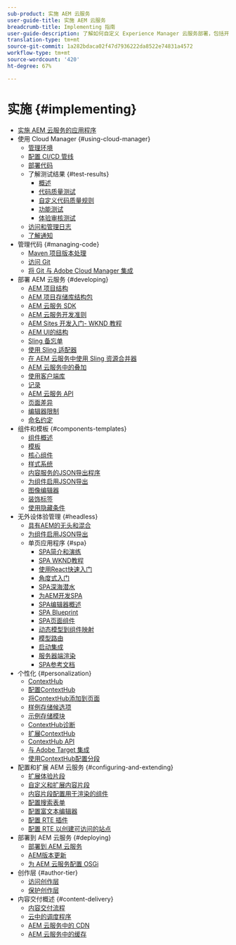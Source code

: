 ```yaml
---
sub-product: 实施 AEM 云服务
user-guide-title: 实施 AEM 云服务
breadcrumb-title: Implementing 指南
user-guide-description: 了解如何自定义 Experience Manager 云服务部署，包括开发和部署主题。
translation-type: tm+mt
source-git-commit: 1a282bdaca02f47d7936222da8522e74831a4572
workflow-type: tm+mt
source-wordcount: '420'
ht-degree: 67%

---
```



# 实施 {#implementing}

+ [实施 AEM 云服务的应用程序](/help/implementing/home.md)
+ 使用 Cloud Manager {#using-cloud-manager}
   + [管理环境](cloud-manager/manage-environments.md)
   + [配置 CI/CD 管线](cloud-manager/configure-pipeline.md)
   + [部署代码](cloud-manager/deploy-code.md)
   + 了解测试结果 {#test-results}
      + [概述](/help/implementing/cloud-manager/overview-test-results.md)
      + [代码质量测试](/help/implementing/cloud-manager/code-quality-testing.md)
      + [自定义代码质量规则](cloud-manager/custom-code-quality-rules.md)
      + [功能测试](/help/implementing/cloud-manager/functional-testing.md)
      + [体验审核测试](/help/implementing/cloud-manager/experience-audit-testing.md)
   + [访问和管理日志](cloud-manager/manage-logs.md)
   + [了解通知](cloud-manager/notifications.md)
+ 管理代码 {#managing-code}
   + [Maven 项目版本处理](cloud-manager/project-version-handling.md)
   + [访问 Git](cloud-manager/accessing-git.md)
   + [将 Git 与 Adobe Cloud Manager 集成](cloud-manager/integrating-with-git.md)
+ 部署 AEM 云服务 {#developing}
   + [AEM 项目结构](developing/introduction/aem-project-content-package-structure.md)
   + [AEM 项目存储库结构包](developing/introduction/repository-structure-package.md)
   + [AEM 云服务 SDK](developing/introduction/aem-as-a-cloud-service-sdk.md)
   + [AEM 云服务开发准则](developing/introduction/development-guidelines.md)
   + [AEM Sites 开发入门- WKND 教程](developing/introduction/develop-wknd-tutorial.md)
   + [AEM UI的结构](developing/introduction/ui-structure.md)
   + [Sling 备忘单](developing/introduction/sling-cheatsheet.md)
   + [使用 Sling 适配器](developing/introduction/sling-adapters.md)
   + [在 AEM 云服务中使用 Sling 资源合并器](developing/introduction/sling-resource-merger.md)
   + [AEM 云服务中的叠加](developing/introduction/overlays.md)
   + [使用客户端库](developing/introduction/clientlibs.md)
   + [记录](developing/introduction/logging.md)
   + [AEM 云服务 API](https://docs.adobe.com/content/help/en/experience-manager-cloud-service/implementing/developing/ref/javadoc/index.html)
   + [页面差异](/help/implementing/developing/introduction/page-diff.md)
   + [编辑器限制](/help/implementing/developing/introduction/editor-limitations.md)
   + [命名约定](/help/implementing/developing/introduction/naming-conventions.md)
+ 组件和模板 {#components-templates}
   + [组件概述](developing/components/overview.md)
   + [模板](developing/components/templates.md)
   + [核心组件](https://docs.adobe.com/content/help/zh-Hans/experience-manager-core-components/using/introduction.html)
   + [样式系统](/help/sites-cloud/authoring/features/style-system.md)
   + [内容服务的JSON导出程序](developing/components/json-exporter.md)
   + [为组件启用JSON导出](developing/components/enabling-json-exporter.md)
   + [图像编辑器](developing/components/image-editor.md)
   + [装饰标签](developing/components/decoration-tag.md)
   + [使用隐藏条件](developing/components/hide-conditions.md)
+ 无外设体验管理 {#headless}
   + [具有AEM的无头和混合](https://www.adobe.com/content/dam/www/us/en/marketing/experience-manager-sites/headless-content-management-system/pdfs/aem-hybrid-architecture-wp-1-18-19.pdf)
   + [为组件启用JSON导出](developing/components/enabling-json-exporter.md)
   + 单页应用程序 {#spa}
      + [SPA简介和演练](developing/spa/introduction.md)
      + [SPA WKND教程](developing/spa/wknd-tutorial.md)
      + [使用React快速入门](developing/spa/getting-started-react.md)
      + [角度式入门](developing/spa/getting-started-angular.md)
      + [SPA深海潜水](developing/spa/deep-dives.md)
      + [为AEM开发SPA](developing/spa/developing.md)
      + [SPA编辑器概述](developing/spa/editor-overview.md)
      + [SPA Blueprint](developing/spa/blueprint.md)
      + [SPA页面组件](developing/spa/page-component.md)
      + [动态模型到组件映射](developing/spa/model-to-component-mapping.md)
      + [模型路由](developing/spa/routing.md)
      + [启动集成](developing/spa/launch-integration.md)
      + [服务器端渲染](developing/spa/ssr.md)
      + [SPA参考文档](developing/spa/reference-materials.md)
+ 个性化 {#personalization}
   + [ContextHub](developing/personalization/contexthub.md)
   + [配置ContextHub](developing/personalization/configuring-contexthub.md)
   + [将ContextHub添加到页面](developing/personalization/adding-contexthub.md)
   + [样例存储候选项](developing/personalization/sample-stores.md)
   + [示例存储模块](developing/personalization/sample-modules.md)
   + [ContextHub诊断](developing/personalization/contexthub-diagnostics.md)
   + [扩展ContextHub](developing/personalization/extending-contexthub.md)
   + [ContextHub API](developing/personalization/contexthub-api.md)
   + [与 Adobe Target 集成](/help/sites-cloud/integrating/adobe-target.md)
   + [使用ContextHub配置分段](/help/sites-cloud/authoring/personalization/contexthub-segmentation.md)
+ 配置和扩展 AEM 云服务 {#configuring-and-extending}
   + [扩展体验片段](developing/extending/experience-fragments.md)
   + [自定义和扩展内容片段](developing/extending/content-fragments-customizing.md)
   + [内容片段配置用于渲染的组件](developing/extending/content-fragments-configuring-components-rendering.md)
   + [配置搜索表单](developing/extending/search-forms.md)
   + [配置富文本编辑器](/help/implementing/developing/extending/rich-text-editor.md)
   + [配置 RTE 插件](/help/implementing/developing/extending/configure-rich-text-editor-plug-ins.md)
   + [配置 RTE 以创建可访问的站点](/help/implementing/developing/extending/rte-accessible-content.md)
+ 部署到 AEM 云服务 {#deploying}
   + [部署到 AEM 云服务](deploying/overview.md)
   + [AEM版本更新](deploying/aem-version-updates.md)
   + [为 AEM 云服务配置 OSGi](deploying/configuring-osgi.md)
+ 创作层 {#author-tier}
   + [访问创作层](/help/implementing/author-tier/accessing-the-author-tier.md)
   + [保护创作层](/help/implementing/author-tier/securing-the-author-tier.md)
+ 内容交付概述 {#content-delivery}
   + [内容交付流程](dispatcher/overview.md)
   + [云中的调度程序](dispatcher/disp-overview.md)
   + [AEM 云服务中的 CDN](dispatcher/cdn.md)
   + [AEM 云服务中的缓存](dispatcher/caching.md)

